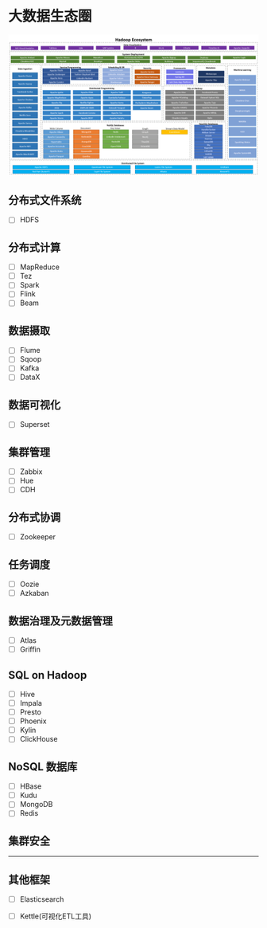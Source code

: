 # 大数据生态圈

![HadoopEcosystem](Hadoop\data\HadoopEcosystem.png)

## 分布式文件系统

- [ ] HDFS

## 分布式计算

- [ ] MapReduce
- [ ] Tez
- [ ] Spark
- [ ] Flink
- [ ] Beam

## 数据摄取

- [ ] Flume
- [ ] Sqoop
- [ ] Kafka
- [ ] DataX

## 数据可视化

- [ ] Superset

## 集群管理

- [ ] Zabbix
- [ ] Hue
- [ ] CDH

## 分布式协调

- [ ] Zookeeper

## 任务调度

- [ ] Oozie
- [ ] Azkaban

## 数据治理及元数据管理

- [ ] Atlas
- [ ] Griffin

## SQL on Hadoop

- [ ] Hive
- [ ] Impala
- [ ] Presto
- [ ] Phoenix
- [ ] Kylin
- [ ] ClickHouse

## NoSQL 数据库

- [ ] HBase
- [ ] Kudu
- [ ] MongoDB
- [ ] Redis

## 集群安全

***

## 其他框架

- [ ] Elasticsearch
- [ ] Kettle(可视化ETL工具)



